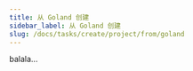 ```yaml
---
title: 从 Goland 创建
sidebar_label: 从 Goland 创建
slug: /docs/tasks/create/project/from/goland
---
```

balala...